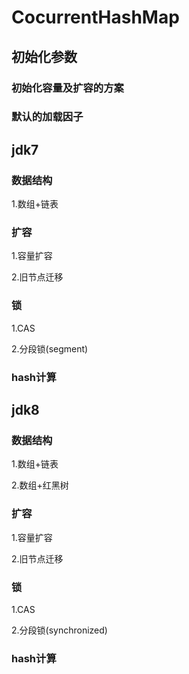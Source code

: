 # CocurrentHashMap

## 初始化参数
### 初始化容量及扩容的方案
### 默认的加载因子

###

## jdk7
### 数据结构
1.数组+链表

### 扩容
1.容量扩容

2.旧节点迁移

### 锁
1.CAS

2.分段锁(segment)

### hash计算

## jdk8


### 数据结构
1.数组+链表

2.数组+红黑树
### 扩容
1.容量扩容

2.旧节点迁移

### 锁
1.CAS

2.分段锁(synchronized)

### hash计算
